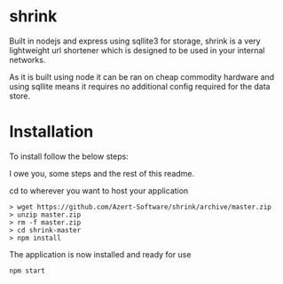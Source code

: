 # shrink
Built in nodejs and express using sqllite3 for storage, shrink is a very lightweight url shortener which is designed to be used in your internal networks.

As it is built using node it can be ran on cheap commodity hardware and using sqllite means it requires no additional config required for the data store.

# Installation
To install follow the below steps:

I owe you, some steps and the rest of this readme.

cd to wherever you want to host your application
```
> wget https://github.com/Azert-Software/shrink/archive/master.zip
> unzip master.zip
> rm -f master.zip
> cd shrink-master
> npm install
```
The application is now installed and ready for use

```
npm start
```

